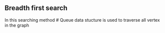 ## Breadth first search
In this searching method # Queue data stucture is used to traverse all vertex in the graph 
